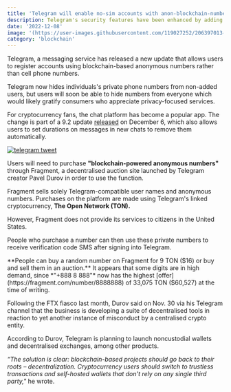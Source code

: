 ```yaml
---
title: 'Telegram will enable no-sim accounts with anon-blockchain-numbers'
description: Telegram's security features have been enhanced by adding support from anonymous blockchain-based numbers that cost roughly $16.'
date: '2022-12-08'
image: '(https://user-images.githubusercontent.com/119027252/206397013-6f383b32-70fa-49c4-8c9c-ebec5733b295.jpg)'
category: 'blockchain'
---
```


Telegram, a messaging service has released a new update that allows users to register accounts using blockchain-based anonymous numbers rather than cell phone numbers.


Telegram now hides individuals's private phone numbers from non-added users, but users will soon be able to hide numbers from everyone which would likely gratify consumers who appreciate privacy-focused services.

For cryptocurrency fans, the chat platform has become a popular app. The change is part of a 9.2 update [released](https://telegram.org/blog/ultimate-privacy-topics-2-0) on December 6, which also allows users to set durations on messages in new chats to remove them automatically.

[![telegram tweet](https://user-images.githubusercontent.com/119027252/206395536-3af8396b-220e-4e78-9cb8-c3e8ce74299c.jpg)](https://twitter.com/telegram/status/1600494535997546497?ref_src=twsrc%5Etfw%7Ctwcamp%5Etweetembed%7Ctwterm%5E1600494535997546497%7Ctwgr%5E3037c0a2ac59594d0c78bf92c125bdb9013e9b74%7Ctwcon%5Es1_c10&ref_url=https%3A%2F%2Fcointelegraph.com%2Fnews%2Ftelegram-to-allow-no-sim-accounts-via-anon-blockchain-numbers)

Users will need to purchase **"blockchain-powered anonymous numbers"** through Fragment, a decentralised auction site launched by Telegram creator Pavel Durov in order to use the function.

Fragment sells solely Telegram-compatible user names and anonymous numbers. Purchases on the platform are made using Telegram's linked cryptocurrency, **The Open Network (TON).**

However, Fragment does not provide its services to citizens in the United States.

People who purchase a number can then use these private numbers to receive verification code SMS after signing into Telegram.

**People can buy a random number on Fragment for 9 TON ($16) or buy and sell them in an auction.** It appears that some digits are in high demand, since *"+888 8 888"* now has the highest [offer](https://fragment.com/number/8888888) of 33,075 TON ($60,527) at the time of writing.

Following the FTX fiasco last month, Durov said on Nov. 30 via his Telegram channel that the business is developing a suite of decentralised tools in reaction to yet another instance of misconduct by a centralised crypto entity.

According to Durov, Telegram is planning to launch noncustodial wallets and decentralised exchanges, among other products.


*“The solution is clear: blockchain-based projects should go back to their roots – decentralization. Cryptocurrency users should switch to trustless transactions and self-hosted wallets that don't rely on any single third party,"* he wrote.
